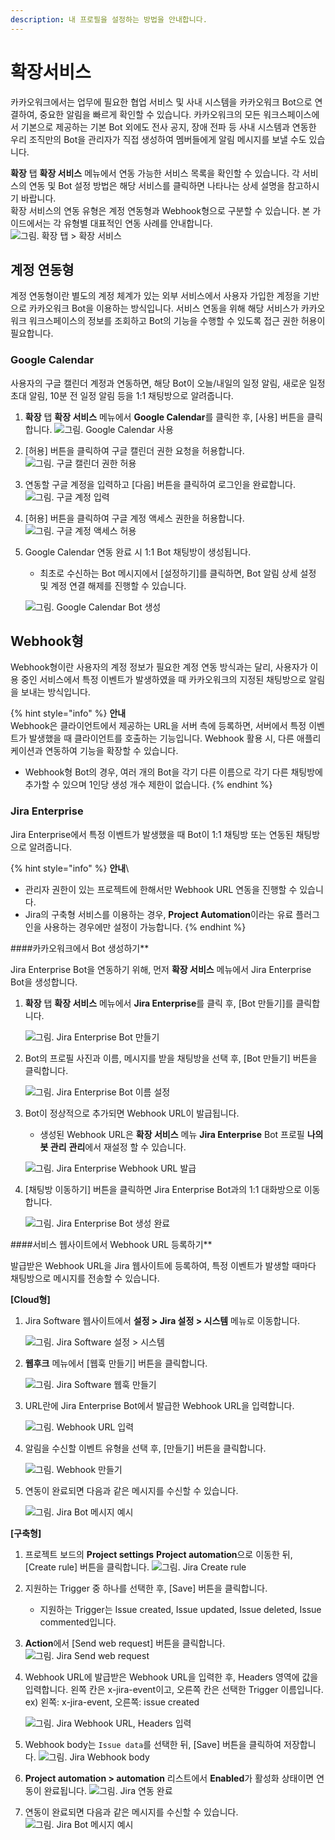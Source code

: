 ```yaml
---
description: 내 프로필을 설정하는 방법을 안내합니다.
---
```


# 확장서비스

카카오워크에서는 업무에 필요한 협업 서비스 및 사내 시스템을 카카오워크 Bot으로 연결하여, 중요한 알림을 빠르게 확인할 수 있습니다. 카카오워크의 모든 워크스페이스에서 기본으로 제공하는 기본 Bot 외에도 전사 공지, 장애 전파 등 사내 시스템과 연동한 우리 조직만의 Bot을 관리자가 직접 생성하여 멤버들에게 알림 메시지를 보낼 수도 있습니다.

**확장** 탭 **확장 서비스** 메뉴에서 연동 가능한 서비스 목록을 확인할 수 있습니다. 각 서비스의 연동 및 Bot 설정 방법은 해당 서비스를 클릭하면 나타나는 상세 설명을 참고하시기 바랍니다.\
확장 서비스의 연동 유형은 계정 연동형과 Webhook형으로 구분할 수 있습니다. 본 가이드에서는 각 유형별 대표적인 연동 사례를 안내합니다. ![그림. 확장 탭 > 확장 서비스](https://s3-us-west-2.amazonaws.com/secure.notion-static.com/7d37a1d2-0229-4db5-9f72-032ba17443dc/%ED%99%95%EC%9E%A5\_%ED%83%AD\_\_\_%ED%99%95%EC%9E%A5\_%EC%84%9C%EB%B9%84%EC%8A%A4.png)

## 계정 연동형

계정 연동형이란 별도의 계정 체계가 있는 외부 서비스에서 사용자 가입한 계정을 기반으로 카카오워크 Bot을 이용하는 방식입니다. 서비스 연동을 위해 해당 서비스가 카카오워크 워크스페이스의 정보를 조회하고 Bot의 기능을 수행할 수 있도록 접근 권한 허용이 필요합니다.

### Google Calendar

사용자의 구글 캘린더 계정과 연동하면, 해당 Bot이 오늘/내일의 일정 알림, 새로운 일정 초대 알림, 10분 전 일정 알림 등을 1:1 채팅방으로 알려줍니다.

1. **확장** 탭 **확장 서비스** 메뉴에서 **Google Calendar**를 클릭한 후, [사용] 버튼을 클릭합니다. ![그림. Google Calendar 사용](https://s3-us-west-2.amazonaws.com/secure.notion-static.com/ba7866b2-b292-43e6-a833-f7b69e68c00b/Google\_Calendar\_%EC%82%AC%EC%9A%A9.png)
2. [허용] 버튼을 클릭하여 구글 캘린더 권한 요청을 허용합니다. ![그림. 구글 캘린더 권한 허용](https://s3-us-west-2.amazonaws.com/secure.notion-static.com/771146fe-8ee8-4f5d-95c6-bd9d4eff25d1/%E1%84%80%E1%85%AE%E1%84%80%E1%85%B3%E1%86%AF\_%E1%84%8F%E1%85%A2%E1%86%AF%E1%84%85%E1%85%B5%E1%86%AB%E1%84%83%E1%85%A5\_%E1%84%80%E1%85%AF%E1%86%AB%E1%84%92%E1%85%A1%E1%86%AB\_%E1%84%92%E1%85%A5%E1%84%8B%E1%85%AD%E1%86%BC.png)
3. 연동할 구글 계정을 입력하고 [다음] 버튼을 클릭하여 로그인을 완료합니다. ![그림. 구글 계정 입력](https://s3-us-west-2.amazonaws.com/secure.notion-static.com/78d9fc6d-f615-4878-9bfa-4f322b5ddeb9/%E1%84%80%E1%85%AE%E1%84%80%E1%85%B3%E1%86%AF\_%E1%84%80%E1%85%A8%E1%84%8C%E1%85%A5%E1%86%BC\_%E1%84%8B%E1%85%B5%E1%86%B8%E1%84%85%E1%85%A7%E1%86%A8.png)
4. [허용] 버튼을 클릭하여 구글 계정 액세스 권한을 허용합니다. ![그림. 구글 계정 액세스 허용](https://s3-us-west-2.amazonaws.com/secure.notion-static.com/5052ed4e-763d-408a-b353-ee726bca42e3/%E1%84%80%E1%85%AE%E1%84%80%E1%85%B3%E1%86%AF\_%E1%84%80%E1%85%A8%E1%84%8C%E1%85%A5%E1%86%BC\_%E1%84%8B%E1%85%A2%E1%86%A8%E1%84%89%E1%85%A6%E1%84%89%E1%85%B3\_%E1%84%92%E1%85%A5%E1%84%8B%E1%85%AD%E1%86%BC.png)
5.  Google Calendar 연동 완료 시 1:1 Bot 채팅방이 생성됩니다.

    * 최초로 수신하는 Bot 메시지에서 [설정하기]를 클릭하면, Bot 알림 상세 설정 및 계정 연결 해제를 진행할 수 있습니다.

    ![그림. Google Calendar Bot 생성](https://s3-us-west-2.amazonaws.com/secure.notion-static.com/3663e51d-b3fb-49ef-ac91-0e9a6bac72d8/Google\_Calendar\_Bot\_%EC%83%9D%EC%84%B1.png)

## Webhook형

Webhook형이란 사용자의 계정 정보가 필요한 계정 연동 방식과는 달리, 사용자가 이용 중인 서비스에서 특정 이벤트가 발생하였을 때 카카오워크의 지정된 채팅방으로 알림을 보내는 방식입니다.

{% hint style="info" %}
**안내**\
Webhook은 클라이언트에서 제공하는 URL을 서버 측에 등록하면, 서버에서 특정 이벤트가 발생했을 때 클라이언트를 호출하는 기능입니다. Webhook 활용 시, 다른 애플리케이션과 연동하여 기능을 확장할 수 있습니다.

* Webhook형 Bot의 경우, 여러 개의 Bot을 각기 다른 이름으로 각기 다른 채팅방에 추가할 수 있으며 1인당 생성 개수 제한이 없습니다.
{% endhint %}

### Jira Enterprise

Jira Enterprise에서 특정 이벤트가 발생했을 때 Bot이 1:1 채팅방 또는 연동된 채팅방으로 알려줍니다.

{% hint style="info" %}
**안내**\\

* 관리자 권한이 있는 프로젝트에 한해서만 Webhook URL 연동을 진행할 수 있습니다.
* Jira의 구축형 서비스를 이용하는 경우, **Project Automation**이라는 유료 플러그인을 사용하는 경우에만 설정이 가능합니다.
{% endhint %}

####카카오워크에서 Bot 생성하기**

Jira Enterprise Bot을 연동하기 위해, 먼저 **확장 서비스** 메뉴에서 Jira Enterprise Bot을 생성합니다.

1.  **확장** 탭 **확장 서비스** 메뉴에서 **Jira Enterprise**를 클릭 후, [Bot 만들기]를 클릭합니다.

    ![그림. Jira Enterprise Bot 만들기](https://s3-us-west-2.amazonaws.com/secure.notion-static.com/5391cf36-a6c7-4b47-bae8-aeb88efe1850/Jira\_Enterprise\_Bot\_%EB%A7%8C%EB%93%A4%EA%B8%B0.png)
2.  Bot의 프로필 사진과 이름, 메시지를 받을 채팅방을 선택 후, [Bot 만들기] 버튼을 클릭합니다.

    ![그림. Jira Enterprise Bot 이름 설정](https://s3-us-west-2.amazonaws.com/secure.notion-static.com/3a74f51f-5cc2-4312-ab6e-ba2344cc183f/Jira\_Enterprise\_Bot\_%E1%84%8B%E1%85%B5%E1%84%85%E1%85%B3%E1%86%B7\_%E1%84%89%E1%85%A5%E1%86%AF%E1%84%8C%E1%85%A5%E1%86%BC.png)
3.  Bot이 정상적으로 추가되면 Webhook URL이 발급됩니다.

    * 생성된 Webhook URL은 **확장 서비스** 메뉴 **Jira Enterprise** Bot 프로필 **나의 봇 관리** **관리**에서 재설정 할 수 있습니다.

    ![그림. Jira Enterprise Webhook URL 발급](https://s3-us-west-2.amazonaws.com/secure.notion-static.com/89df8fdd-5999-44da-b19d-719ab0be7a4a/Jira\_Enterprise\_Webhook\_URL\_%E1%84%87%E1%85%A1%E1%86%AF%E1%84%80%E1%85%B3%E1%86%B8.png)
4.  [채팅방 이동하기] 버튼을 클릭하면 Jira Enterprise Bot과의 1:1 대화방으로 이동합니다.

    ![그림. Jira Enterprise Bot 생성 완료](https://s3-us-west-2.amazonaws.com/secure.notion-static.com/be68f591-bd6b-4965-8cc7-ea4d2e6128ff/%EA%B7%B8%EB%A6%BC.\_Jira\_Enterprise\_Bot\_%EC%83%9D%EC%84%B1\_%EC%99%84%EB%A3%8C.png)

####서비스 웹사이트에서 Webhook URL 등록하기**

발급받은 Webhook URL을 Jira 웹사이트에 등록하여, 특정 이벤트가 발생할 때마다 채팅방으로 메시지를 전송할 수 있습니다.

**[Cloud형]**

1.  Jira Software 웹사이트에서 **설정 > Jira 설정 > 시스템** 메뉴로 이동합니다.

    ![그림. Jira Software 설정 > 시스템](https://s3-us-west-2.amazonaws.com/secure.notion-static.com/1c228a7d-e9e5-431a-93d3-f68142c26b2a/Jira\_Software\_%E1%84%89%E1%85%A5%E1%86%AF%E1%84%8C%E1%85%A5%E1%86%BC\_\_\_%E1%84%89%E1%85%B5%E1%84%89%E1%85%B3%E1%84%90%E1%85%A6%E1%86%B7.png)
2.  **웹후크** 메뉴에서 [웹훅 만들기] 버튼을 클릭합니다.

    ![그림. Jira Software 웹훅 만들기](https://s3-us-west-2.amazonaws.com/secure.notion-static.com/5a619fb2-8ae5-496b-bee5-6f45edf97f90/Jira\_Software\_%E1%84%8B%E1%85%B0%E1%86%B8%E1%84%92%E1%85%AE%E1%86%A8\_%E1%84%86%E1%85%A1%E1%86%AB%E1%84%83%E1%85%B3%E1%86%AF%E1%84%80%E1%85%B5.png)
3.  URL란에 Jira Enterprise Bot에서 발급한 Webhook URL을 입력합니다.

    ![그림. Webhook URL 입력](https://s3-us-west-2.amazonaws.com/secure.notion-static.com/bd53cae3-2adb-44c3-9639-5628a6607ea8/Webhook\_URL\_%E1%84%8B%E1%85%B5%E1%86%B8%E1%84%85%E1%85%A7%E1%86%A8.png)
4.  알림을 수신할 이벤트 유형을 선택 후, [만들기] 버튼을 클릭합니다.

    ![그림. Webhook 만들기](https://s3-us-west-2.amazonaws.com/secure.notion-static.com/fcb21137-b95f-41f2-be2f-9c7ecc115ba8/Webhook\_%E1%84%86%E1%85%A1%E1%86%AB%E1%84%83%E1%85%B3%E1%86%AF%E1%84%80%E1%85%B5.png)
5.  연동이 완료되면 다음과 같은 메시지를 수신할 수 있습니다.

    ![그림. Jira Bot 메시지 예시](https://t1.kakaocdn.net/service\_kep\_docpublish/service/9c3628af017c00001.png)

**[구축형]**

1. 프로젝트 보드의 **Project settings** **Project automation**으로 이동한 뒤, [Create rule] 버튼을 클릭합니다. ![그림. Jira Create rule](https://s3-us-west-2.amazonaws.com/secure.notion-static.com/8cfec65b-1964-436d-ab58-9522b3d8d6e4/Untitled.png)
2. 지원하는 Trigger 중 하나를 선택한 후, [Save] 버튼을 클릭합니다.
   * 지원하는 Trigger는 Issue created, Issue updated, Issue deleted, Issue commented입니다.
3. **Action**에서 [Send web request] 버튼을 클릭합니다. ![그림. Jira Send web request](https://s3-us-west-2.amazonaws.com/secure.notion-static.com/5fa4c8b4-4c77-454e-bc7d-8d44793795e9/Untitled.png)
4.  Webhook URL에 발급받은 Webhook URL을 입력한 후, Headers 영역에 값을 입력합니다. 왼쪽 칸은 x-jira-event이고, 오른쪽 칸은 선택한 Trigger 이름입니다. ex) 왼쪽: x-jira-event, 오른쪽: issue created

    ![그림. Jira Webhook URL, Headers 입력](https://s3-us-west-2.amazonaws.com/secure.notion-static.com/6224c04a-4ef2-4870-8e22-43172f46790e/Untitled.png)
5. Webhook body는 `Issue data`를 선택한 뒤, [Save] 버튼을 클릭하여 저장합니다. ![그림. Jira Webhook body](https://s3-us-west-2.amazonaws.com/secure.notion-static.com/38df61bd-097b-467c-a5ab-f16b572ae024/Untitled.png)
6. **Project automation > automation** 리스트에서 **Enabled**가 활성화 상태이면 연동이 완료됩니다. ![그림. Jira 연동 완료](https://s3-us-west-2.amazonaws.com/secure.notion-static.com/3a894562-eefd-420e-8709-7be0ceb3b2c3/Untitled.png)
7. 연동이 완료되면 다음과 같은 메시지를 수신할 수 있습니다.\
   ![그림. Jira Bot 메시지 예시](https://t1.kakaocdn.net/service\_kep\_docpublish/service/9c3628af017c00001.png)
